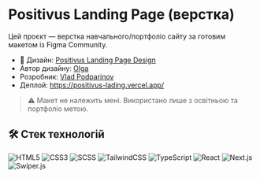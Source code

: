 # Positivus Landing Page (верстка)

Цей проєкт — верстка навчального/портфоліо сайту за готовим макетом із Figma Community.

- 🎨 Дизайн: [Positivus Landing Page Design](https://www.figma.com/community/file/1230604708032389430/positivus-landing-page-design)
- Автор дизайну: [Olga](https://olgaskuja.design/)
- Розробник: [Vlad Podparinov](https://t.me/stinflix)
- Деплой: https://positivus-lading.vercel.app/

> ⚠️ Макет не належить мені. Використано лише з освітньою та портфоліо метою.
> 
## 🛠️ Стек технологій

![HTML5](https://img.shields.io/badge/HTML5-E34F26?logo=html5&logoColor=fff)
![CSS3](https://img.shields.io/badge/CSS3-1572B6?logo=css3&logoColor=fff)
![SCSS](https://img.shields.io/badge/SCSS-CC6699?logo=sass&logoColor=fff)
![TailwindCSS](https://img.shields.io/badge/TailwindCSS-38B2AC?logo=tailwind-css&logoColor=fff)
![TypeScript](https://img.shields.io/badge/TypeScript-3178C6?logo=typescript&logoColor=fff)
![React](https://img.shields.io/badge/React-61DAFB?logo=react&logoColor=000)
![Next.js](https://img.shields.io/badge/Next.js-000000?logo=nextdotjs&logoColor=fff)
![Swiper.js](https://img.shields.io/badge/Swiper.js-6332F6?logo=swiper&logoColor=fff)
